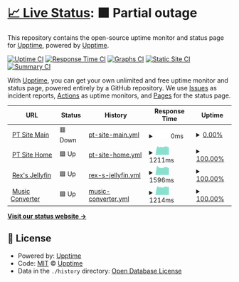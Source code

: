 # [📈 Live Status](https://demo.upptime.js.org): <!--live status--> **🟧 Partial outage**

This repository contains the open-source uptime monitor and status page for [Upptime](https://upptime.js.org), powered by [Upptime](https://github.com/upptime/upptime).

[![Uptime CI](https://github.com/skywalkerRex/RexSky-Blog-Uptime/workflows/Uptime%20CI/badge.svg)](https://github.com/skywalkerRex/RexSky-Blog-Uptime/actions?query=workflow%3A%22Uptime+CI%22)
[![Response Time CI](https://github.com/skywalkerRex/RexSky-Blog-Uptime/workflows/Response%20Time%20CI/badge.svg)](https://github.com/skywalkerRex/RexSky-Blog-Uptime/actions?query=workflow%3A%22Response+Time+CI%22)
[![Graphs CI](https://github.com/skywalkerRex/RexSky-Blog-Uptime/workflows/Graphs%20CI/badge.svg)](https://github.com/skywalkerRex/RexSky-Blog-Uptime/actions?query=workflow%3A%22Graphs+CI%22)
[![Static Site CI](https://github.com/skywalkerRex/RexSky-Blog-Uptime/workflows/Static%20Site%20CI/badge.svg)](https://github.com/skywalkerRex/RexSky-Blog-Uptime/actions?query=workflow%3A%22Static+Site+CI%22)
[![Summary CI](https://github.com/skywalkerRex/RexSky-Blog-Uptime/workflows/Summary%20CI/badge.svg)](https://github.com/skywalkerRex/RexSky-Blog-Uptime/actions?query=workflow%3A%22Summary+CI%22)

With [Upptime](https://upptime.js.org), you can get your own unlimited and free uptime monitor and status page, powered entirely by a GitHub repository. We use [Issues](https://github.com/upptime/upptime/issues) as incident reports, [Actions](https://github.com/skywalkerRex/RexSky-Blog-Uptime/actions) as uptime monitors, and [Pages](https://demo.upptime.js.org) for the status page.

<!--start: status pages-->
<!-- This summary is generated by Upptime (https://github.com/upptime/upptime) -->
<!-- Do not edit this manually, your changes will be overwritten -->
<!-- prettier-ignore -->
| URL | Status | History | Response Time | Uptime |
| --- | ------ | ------- | ------------- | ------ |
| <img alt="" src="https://icons.duckduckgo.com/ip3/qmain.rexsky-blog.com.ico" height="13"> [PT Site Main](https://qmain.rexsky-blog.com/) | 🟥 Down | [pt-site-main.yml](https://github.com/skywalkerRex/RexSky-Blog-Uptime/commits/HEAD/history/pt-site-main.yml) | <details><summary><img alt="Response time graph" src="./graphs/pt-site-main/response-time-week.png" height="20"> 0ms</summary><br><a href="https://skywalkerRex.github.io/RexSky-Blog-Uptime/history/pt-site-main"><img alt="Response time 687" src="https://img.shields.io/endpoint?url=https%3A%2F%2Fraw.githubusercontent.com%2FskywalkerRex%2FRexSky-Blog-Uptime%2FHEAD%2Fapi%2Fpt-site-main%2Fresponse-time.json"></a><br><a href="https://skywalkerRex.github.io/RexSky-Blog-Uptime/history/pt-site-main"><img alt="24-hour response time 0" src="https://img.shields.io/endpoint?url=https%3A%2F%2Fraw.githubusercontent.com%2FskywalkerRex%2FRexSky-Blog-Uptime%2FHEAD%2Fapi%2Fpt-site-main%2Fresponse-time-day.json"></a><br><a href="https://skywalkerRex.github.io/RexSky-Blog-Uptime/history/pt-site-main"><img alt="7-day response time 0" src="https://img.shields.io/endpoint?url=https%3A%2F%2Fraw.githubusercontent.com%2FskywalkerRex%2FRexSky-Blog-Uptime%2FHEAD%2Fapi%2Fpt-site-main%2Fresponse-time-week.json"></a><br><a href="https://skywalkerRex.github.io/RexSky-Blog-Uptime/history/pt-site-main"><img alt="30-day response time 0" src="https://img.shields.io/endpoint?url=https%3A%2F%2Fraw.githubusercontent.com%2FskywalkerRex%2FRexSky-Blog-Uptime%2FHEAD%2Fapi%2Fpt-site-main%2Fresponse-time-month.json"></a><br><a href="https://skywalkerRex.github.io/RexSky-Blog-Uptime/history/pt-site-main"><img alt="1-year response time 683" src="https://img.shields.io/endpoint?url=https%3A%2F%2Fraw.githubusercontent.com%2FskywalkerRex%2FRexSky-Blog-Uptime%2FHEAD%2Fapi%2Fpt-site-main%2Fresponse-time-year.json"></a></details> | <details><summary><a href="https://skywalkerRex.github.io/RexSky-Blog-Uptime/history/pt-site-main">0.00%</a></summary><a href="https://skywalkerRex.github.io/RexSky-Blog-Uptime/history/pt-site-main"><img alt="All-time uptime 32.99%" src="https://img.shields.io/endpoint?url=https%3A%2F%2Fraw.githubusercontent.com%2FskywalkerRex%2FRexSky-Blog-Uptime%2FHEAD%2Fapi%2Fpt-site-main%2Fuptime.json"></a><br><a href="https://skywalkerRex.github.io/RexSky-Blog-Uptime/history/pt-site-main"><img alt="24-hour uptime 0.00%" src="https://img.shields.io/endpoint?url=https%3A%2F%2Fraw.githubusercontent.com%2FskywalkerRex%2FRexSky-Blog-Uptime%2FHEAD%2Fapi%2Fpt-site-main%2Fuptime-day.json"></a><br><a href="https://skywalkerRex.github.io/RexSky-Blog-Uptime/history/pt-site-main"><img alt="7-day uptime 0.00%" src="https://img.shields.io/endpoint?url=https%3A%2F%2Fraw.githubusercontent.com%2FskywalkerRex%2FRexSky-Blog-Uptime%2FHEAD%2Fapi%2Fpt-site-main%2Fuptime-week.json"></a><br><a href="https://skywalkerRex.github.io/RexSky-Blog-Uptime/history/pt-site-main"><img alt="30-day uptime 0.00%" src="https://img.shields.io/endpoint?url=https%3A%2F%2Fraw.githubusercontent.com%2FskywalkerRex%2FRexSky-Blog-Uptime%2FHEAD%2Fapi%2Fpt-site-main%2Fuptime-month.json"></a><br><a href="https://skywalkerRex.github.io/RexSky-Blog-Uptime/history/pt-site-main"><img alt="1-year uptime 5.76%" src="https://img.shields.io/endpoint?url=https%3A%2F%2Fraw.githubusercontent.com%2FskywalkerRex%2FRexSky-Blog-Uptime%2FHEAD%2Fapi%2Fpt-site-main%2Fuptime-year.json"></a></details>
| <img alt="" src="https://icons.duckduckgo.com/ip3/qbit.rexsky-blog.com.ico" height="13"> [PT Site Home](https://qbit.rexsky-blog.com/) | 🟩 Up | [pt-site-home.yml](https://github.com/skywalkerRex/RexSky-Blog-Uptime/commits/HEAD/history/pt-site-home.yml) | <details><summary><img alt="Response time graph" src="./graphs/pt-site-home/response-time-week.png" height="20"> 1211ms</summary><br><a href="https://skywalkerRex.github.io/RexSky-Blog-Uptime/history/pt-site-home"><img alt="Response time 1333" src="https://img.shields.io/endpoint?url=https%3A%2F%2Fraw.githubusercontent.com%2FskywalkerRex%2FRexSky-Blog-Uptime%2FHEAD%2Fapi%2Fpt-site-home%2Fresponse-time.json"></a><br><a href="https://skywalkerRex.github.io/RexSky-Blog-Uptime/history/pt-site-home"><img alt="24-hour response time 1165" src="https://img.shields.io/endpoint?url=https%3A%2F%2Fraw.githubusercontent.com%2FskywalkerRex%2FRexSky-Blog-Uptime%2FHEAD%2Fapi%2Fpt-site-home%2Fresponse-time-day.json"></a><br><a href="https://skywalkerRex.github.io/RexSky-Blog-Uptime/history/pt-site-home"><img alt="7-day response time 1211" src="https://img.shields.io/endpoint?url=https%3A%2F%2Fraw.githubusercontent.com%2FskywalkerRex%2FRexSky-Blog-Uptime%2FHEAD%2Fapi%2Fpt-site-home%2Fresponse-time-week.json"></a><br><a href="https://skywalkerRex.github.io/RexSky-Blog-Uptime/history/pt-site-home"><img alt="30-day response time 1264" src="https://img.shields.io/endpoint?url=https%3A%2F%2Fraw.githubusercontent.com%2FskywalkerRex%2FRexSky-Blog-Uptime%2FHEAD%2Fapi%2Fpt-site-home%2Fresponse-time-month.json"></a><br><a href="https://skywalkerRex.github.io/RexSky-Blog-Uptime/history/pt-site-home"><img alt="1-year response time 1310" src="https://img.shields.io/endpoint?url=https%3A%2F%2Fraw.githubusercontent.com%2FskywalkerRex%2FRexSky-Blog-Uptime%2FHEAD%2Fapi%2Fpt-site-home%2Fresponse-time-year.json"></a></details> | <details><summary><a href="https://skywalkerRex.github.io/RexSky-Blog-Uptime/history/pt-site-home">100.00%</a></summary><a href="https://skywalkerRex.github.io/RexSky-Blog-Uptime/history/pt-site-home"><img alt="All-time uptime 82.83%" src="https://img.shields.io/endpoint?url=https%3A%2F%2Fraw.githubusercontent.com%2FskywalkerRex%2FRexSky-Blog-Uptime%2FHEAD%2Fapi%2Fpt-site-home%2Fuptime.json"></a><br><a href="https://skywalkerRex.github.io/RexSky-Blog-Uptime/history/pt-site-home"><img alt="24-hour uptime 100.00%" src="https://img.shields.io/endpoint?url=https%3A%2F%2Fraw.githubusercontent.com%2FskywalkerRex%2FRexSky-Blog-Uptime%2FHEAD%2Fapi%2Fpt-site-home%2Fuptime-day.json"></a><br><a href="https://skywalkerRex.github.io/RexSky-Blog-Uptime/history/pt-site-home"><img alt="7-day uptime 100.00%" src="https://img.shields.io/endpoint?url=https%3A%2F%2Fraw.githubusercontent.com%2FskywalkerRex%2FRexSky-Blog-Uptime%2FHEAD%2Fapi%2Fpt-site-home%2Fuptime-week.json"></a><br><a href="https://skywalkerRex.github.io/RexSky-Blog-Uptime/history/pt-site-home"><img alt="30-day uptime 99.92%" src="https://img.shields.io/endpoint?url=https%3A%2F%2Fraw.githubusercontent.com%2FskywalkerRex%2FRexSky-Blog-Uptime%2FHEAD%2Fapi%2Fpt-site-home%2Fuptime-month.json"></a><br><a href="https://skywalkerRex.github.io/RexSky-Blog-Uptime/history/pt-site-home"><img alt="1-year uptime 88.67%" src="https://img.shields.io/endpoint?url=https%3A%2F%2Fraw.githubusercontent.com%2FskywalkerRex%2FRexSky-Blog-Uptime%2FHEAD%2Fapi%2Fpt-site-home%2Fuptime-year.json"></a></details>
| <img alt="" src="https://icons.duckduckgo.com/ip3/jellyfin.rexsky-blog.com.ico" height="13"> [Rex's Jellyfin](https://jellyfin.rexsky-blog.com/) | 🟩 Up | [rex-s-jellyfin.yml](https://github.com/skywalkerRex/RexSky-Blog-Uptime/commits/HEAD/history/rex-s-jellyfin.yml) | <details><summary><img alt="Response time graph" src="./graphs/rex-s-jellyfin/response-time-week.png" height="20"> 1596ms</summary><br><a href="https://skywalkerRex.github.io/RexSky-Blog-Uptime/history/rex-s-jellyfin"><img alt="Response time 1818" src="https://img.shields.io/endpoint?url=https%3A%2F%2Fraw.githubusercontent.com%2FskywalkerRex%2FRexSky-Blog-Uptime%2FHEAD%2Fapi%2Frex-s-jellyfin%2Fresponse-time.json"></a><br><a href="https://skywalkerRex.github.io/RexSky-Blog-Uptime/history/rex-s-jellyfin"><img alt="24-hour response time 1546" src="https://img.shields.io/endpoint?url=https%3A%2F%2Fraw.githubusercontent.com%2FskywalkerRex%2FRexSky-Blog-Uptime%2FHEAD%2Fapi%2Frex-s-jellyfin%2Fresponse-time-day.json"></a><br><a href="https://skywalkerRex.github.io/RexSky-Blog-Uptime/history/rex-s-jellyfin"><img alt="7-day response time 1596" src="https://img.shields.io/endpoint?url=https%3A%2F%2Fraw.githubusercontent.com%2FskywalkerRex%2FRexSky-Blog-Uptime%2FHEAD%2Fapi%2Frex-s-jellyfin%2Fresponse-time-week.json"></a><br><a href="https://skywalkerRex.github.io/RexSky-Blog-Uptime/history/rex-s-jellyfin"><img alt="30-day response time 1680" src="https://img.shields.io/endpoint?url=https%3A%2F%2Fraw.githubusercontent.com%2FskywalkerRex%2FRexSky-Blog-Uptime%2FHEAD%2Fapi%2Frex-s-jellyfin%2Fresponse-time-month.json"></a><br><a href="https://skywalkerRex.github.io/RexSky-Blog-Uptime/history/rex-s-jellyfin"><img alt="1-year response time 1806" src="https://img.shields.io/endpoint?url=https%3A%2F%2Fraw.githubusercontent.com%2FskywalkerRex%2FRexSky-Blog-Uptime%2FHEAD%2Fapi%2Frex-s-jellyfin%2Fresponse-time-year.json"></a></details> | <details><summary><a href="https://skywalkerRex.github.io/RexSky-Blog-Uptime/history/rex-s-jellyfin">100.00%</a></summary><a href="https://skywalkerRex.github.io/RexSky-Blog-Uptime/history/rex-s-jellyfin"><img alt="All-time uptime 80.85%" src="https://img.shields.io/endpoint?url=https%3A%2F%2Fraw.githubusercontent.com%2FskywalkerRex%2FRexSky-Blog-Uptime%2FHEAD%2Fapi%2Frex-s-jellyfin%2Fuptime.json"></a><br><a href="https://skywalkerRex.github.io/RexSky-Blog-Uptime/history/rex-s-jellyfin"><img alt="24-hour uptime 100.00%" src="https://img.shields.io/endpoint?url=https%3A%2F%2Fraw.githubusercontent.com%2FskywalkerRex%2FRexSky-Blog-Uptime%2FHEAD%2Fapi%2Frex-s-jellyfin%2Fuptime-day.json"></a><br><a href="https://skywalkerRex.github.io/RexSky-Blog-Uptime/history/rex-s-jellyfin"><img alt="7-day uptime 100.00%" src="https://img.shields.io/endpoint?url=https%3A%2F%2Fraw.githubusercontent.com%2FskywalkerRex%2FRexSky-Blog-Uptime%2FHEAD%2Fapi%2Frex-s-jellyfin%2Fuptime-week.json"></a><br><a href="https://skywalkerRex.github.io/RexSky-Blog-Uptime/history/rex-s-jellyfin"><img alt="30-day uptime 99.92%" src="https://img.shields.io/endpoint?url=https%3A%2F%2Fraw.githubusercontent.com%2FskywalkerRex%2FRexSky-Blog-Uptime%2FHEAD%2Fapi%2Frex-s-jellyfin%2Fuptime-month.json"></a><br><a href="https://skywalkerRex.github.io/RexSky-Blog-Uptime/history/rex-s-jellyfin"><img alt="1-year uptime 84.26%" src="https://img.shields.io/endpoint?url=https%3A%2F%2Fraw.githubusercontent.com%2FskywalkerRex%2FRexSky-Blog-Uptime%2FHEAD%2Fapi%2Frex-s-jellyfin%2Fuptime-year.json"></a></details>
| <img alt="" src="https://icons.duckduckgo.com/ip3/convert.rexsky-blog.com.ico" height="13"> [Music Converter](https://convert.rexsky-blog.com/) | 🟩 Up | [music-converter.yml](https://github.com/skywalkerRex/RexSky-Blog-Uptime/commits/HEAD/history/music-converter.yml) | <details><summary><img alt="Response time graph" src="./graphs/music-converter/response-time-week.png" height="20"> 1214ms</summary><br><a href="https://skywalkerRex.github.io/RexSky-Blog-Uptime/history/music-converter"><img alt="Response time 1380" src="https://img.shields.io/endpoint?url=https%3A%2F%2Fraw.githubusercontent.com%2FskywalkerRex%2FRexSky-Blog-Uptime%2FHEAD%2Fapi%2Fmusic-converter%2Fresponse-time.json"></a><br><a href="https://skywalkerRex.github.io/RexSky-Blog-Uptime/history/music-converter"><img alt="24-hour response time 1193" src="https://img.shields.io/endpoint?url=https%3A%2F%2Fraw.githubusercontent.com%2FskywalkerRex%2FRexSky-Blog-Uptime%2FHEAD%2Fapi%2Fmusic-converter%2Fresponse-time-day.json"></a><br><a href="https://skywalkerRex.github.io/RexSky-Blog-Uptime/history/music-converter"><img alt="7-day response time 1214" src="https://img.shields.io/endpoint?url=https%3A%2F%2Fraw.githubusercontent.com%2FskywalkerRex%2FRexSky-Blog-Uptime%2FHEAD%2Fapi%2Fmusic-converter%2Fresponse-time-week.json"></a><br><a href="https://skywalkerRex.github.io/RexSky-Blog-Uptime/history/music-converter"><img alt="30-day response time 1250" src="https://img.shields.io/endpoint?url=https%3A%2F%2Fraw.githubusercontent.com%2FskywalkerRex%2FRexSky-Blog-Uptime%2FHEAD%2Fapi%2Fmusic-converter%2Fresponse-time-month.json"></a><br><a href="https://skywalkerRex.github.io/RexSky-Blog-Uptime/history/music-converter"><img alt="1-year response time 1374" src="https://img.shields.io/endpoint?url=https%3A%2F%2Fraw.githubusercontent.com%2FskywalkerRex%2FRexSky-Blog-Uptime%2FHEAD%2Fapi%2Fmusic-converter%2Fresponse-time-year.json"></a></details> | <details><summary><a href="https://skywalkerRex.github.io/RexSky-Blog-Uptime/history/music-converter">100.00%</a></summary><a href="https://skywalkerRex.github.io/RexSky-Blog-Uptime/history/music-converter"><img alt="All-time uptime 70.78%" src="https://img.shields.io/endpoint?url=https%3A%2F%2Fraw.githubusercontent.com%2FskywalkerRex%2FRexSky-Blog-Uptime%2FHEAD%2Fapi%2Fmusic-converter%2Fuptime.json"></a><br><a href="https://skywalkerRex.github.io/RexSky-Blog-Uptime/history/music-converter"><img alt="24-hour uptime 100.00%" src="https://img.shields.io/endpoint?url=https%3A%2F%2Fraw.githubusercontent.com%2FskywalkerRex%2FRexSky-Blog-Uptime%2FHEAD%2Fapi%2Fmusic-converter%2Fuptime-day.json"></a><br><a href="https://skywalkerRex.github.io/RexSky-Blog-Uptime/history/music-converter"><img alt="7-day uptime 100.00%" src="https://img.shields.io/endpoint?url=https%3A%2F%2Fraw.githubusercontent.com%2FskywalkerRex%2FRexSky-Blog-Uptime%2FHEAD%2Fapi%2Fmusic-converter%2Fuptime-week.json"></a><br><a href="https://skywalkerRex.github.io/RexSky-Blog-Uptime/history/music-converter"><img alt="30-day uptime 99.92%" src="https://img.shields.io/endpoint?url=https%3A%2F%2Fraw.githubusercontent.com%2FskywalkerRex%2FRexSky-Blog-Uptime%2FHEAD%2Fapi%2Fmusic-converter%2Fuptime-month.json"></a><br><a href="https://skywalkerRex.github.io/RexSky-Blog-Uptime/history/music-converter"><img alt="1-year uptime 72.88%" src="https://img.shields.io/endpoint?url=https%3A%2F%2Fraw.githubusercontent.com%2FskywalkerRex%2FRexSky-Blog-Uptime%2FHEAD%2Fapi%2Fmusic-converter%2Fuptime-year.json"></a></details>

<!--end: status pages-->

[**Visit our status website →**](https://demo.upptime.js.org)

## 📄 License

- Powered by: [Upptime](https://github.com/upptime/upptime)
- Code: [MIT](./LICENSE) © [Upptime](https://upptime.js.org)
- Data in the `./history` directory: [Open Database License](https://opendatacommons.org/licenses/odbl/1-0/)
